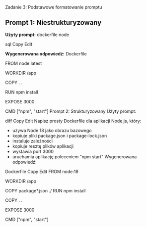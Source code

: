  Zadanie 3: Podstawowe formatowanie promptu

## Prompt 1: Niestrukturyzowany

**Użyty prompt:**
dockerfile node

sql
Copy
Edit

**Wygenerowana odpowiedź:**  Dockerfile

FROM node:latest

WORKDIR /app

COPY . .

RUN npm install

EXPOSE 3000

CMD ["npm", "start"]
Prompt 2: Strukturyzowany
Użyty prompt:

diff
Copy
Edit
Napisz prosty Dockerfile dla aplikacji Node.js, który:
- używa Node 18 jako obrazu bazowego
- kopiuje pliki package.json i package-lock.json
- instaluje zależności
- kopiuje resztę plików aplikacji
- wystawia port 3000
- uruchamia aplikację poleceniem "npm start"
Wygenerowana odpowiedź:

Dockerfile
Copy
Edit
FROM node:18

WORKDIR /app

COPY package*.json ./
RUN npm install

COPY . .

EXPOSE 3000

CMD ["npm", "start"]
